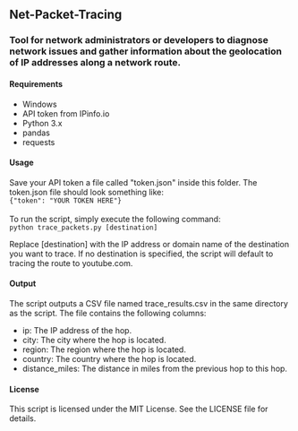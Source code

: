 ## Net-Packet-Tracing
### Tool for network administrators or developers to diagnose network issues and gather information about the geolocation of IP addresses along a network route.

#### Requirements
- Windows
- API token from IPinfo.io
- Python 3.x
- pandas
- requests
#### Usage
Save your API token a file called "token.json" inside this folder. The token.json file should look something like:\
```{"token": "YOUR TOKEN HERE"}```\
\
To run the script, simply execute the following command:\
```python trace_packets.py [destination]```

Replace [destination] with the IP address or domain name of the destination you want to trace. If no destination is specified, the script will default to tracing the route to youtube.com.

#### Output
The script outputs a CSV file named trace_results.csv in the same directory as the script. The file contains the following columns:

- ip: The IP address of the hop.
- city: The city where the hop is located.
- region: The region where the hop is located.
- country: The country where the hop is located.
- distance_miles: The distance in miles from the previous hop to this hop.

#### License
This script is licensed under the MIT License. See the LICENSE file for details.